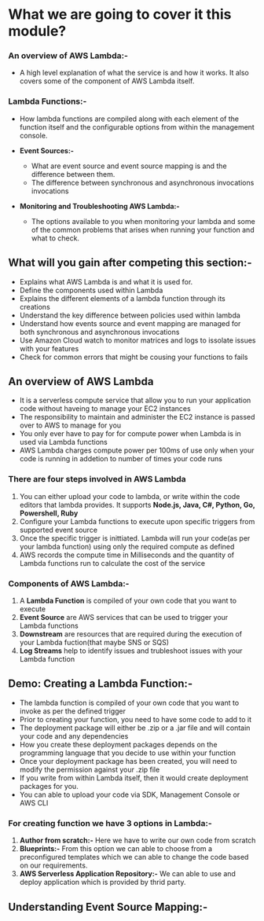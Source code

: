 # What we are going to cover it this module?

### An overview of AWS Lambda:-
* A high level explanation of what the service is and how it works. It also covers some of the component of AWS Lambda itself.

### Lambda Functions:-
- How lambda functions are compiled along with each element of the function itself and the configurable options from within the management console.

- **Event Sources:-**
  * What are event source and event source mapping is and the difference between them.
  * The difference between synchronous and asynchronous invocations invocations

- **Monitoring and Troubleshooting AWS Lambda:-**
  * The options available to you when monitoring your lambda and some of the common problems that arises when running your function and what to check.

## What will you gain after competing this section:-
* Explains what AWS Lambda is and what it is used for.
* Define the components used within Lambda
* Explains the different elements of a lambda function through its creations
* Understand the key difference between policies used within lambda
* Understand how events source and event mapping are managed for both synchronous and asynchronous invocations
* Use Amazon Cloud watch to monitor matrices and logs to issolate issues with your features
* Check for common errors that might be cousing your functions to fails

## An overview of AWS Lambda
* It is a serverless compute service that allow you to run your application code without haveing to manage your EC2 instances
* The responsibility to maintain and administer the EC2 instance is passed over to AWS to manage for you
* You only ever have to pay for for compute power when Lambda is in used  via Lambda functions
* AWS Lambda charges compute power per 100ms of use only when your code is running in addetion to number of times your code runs

### There are four steps involved in AWS Lambda
1. You can either upload your code to lambda, or write within the code editors that lambda provides. It supports **Node.js, Java, C#, Python, Go, Powershell, Ruby**
2. Configure your Lambda functions to execute upon specific triggers from supported event source
3. Once the specific trigger is inittiated. Lambda will run your code(as per your lambda function) using only the required compute as defined
4. AWS records the compute time in Milliseconds and the quantity of Lambda functions run to calculate the cost of the service

### Components of AWS Lambda:-
1. A **Lambda Function** is compiled of your own code that you want to execute
2. **Event Source** are AWS services that can be used to trigger your Lambda functions
3. **Downstream** are resources that are required during the execution of your Lambda fuction(that maybe SNS or SQS)
4. **Log Streams** help to identify issues and trubleshoot issues with your Lambda function 

## Demo: Creating a Lambda Function:-
* The lambda function is compiled of your own code that you want to invoke as per the defined trigger
* Prior to creating your function, you need to have some code to add to it
* The deployment package will either be .zip or a .jar file and will contain your code and any dependencies
* How you create these deployment packages depends on the programming language that you decide to use within your function
* Once your deployment package has been created, you will need to modify the permission against your .zip file
* If you write from within Lambda itself, then it would create deployment packages for you.
* You can able to upload your code via SDK, Management Console or AWS CLI

### For creating function we have 3 options in Lambda:-
1. **Author from scratch:-** Here we have to write our own code from scratch
2. **Blueprints:-** From this option we can able to choose from a preconfigured templates which we can able to change the code based on our requirements.
3. **AWS Serverless Application Repository:-** We can able to use and deploy application which is provided by thrid party.

## Understanding Event Source Mapping:-